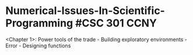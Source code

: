 # Numerical-Issues-In-Scientific-Programming #CSC 301 CCNY

<Chapter 1>: Power tools of the trade
    - Building exploratory environments
    - Error
    - Designing functions
